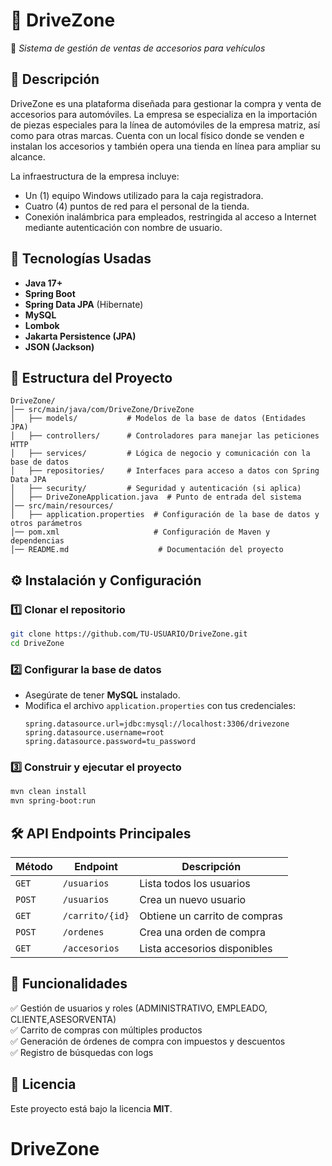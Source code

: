 # **📌 DriveZone**

🚗 *Sistema de gestión de ventas de accesorios  para vehículos*

## **📖 Descripción**

DriveZone es una plataforma diseñada para gestionar la compra y venta de accesorios  para automóviles. La empresa se especializa en la importación de piezas especiales para la línea de automóviles de la empresa matriz, así como para otras marcas. Cuenta con un local físico donde se venden e instalan los accesorios y también opera una tienda en línea para ampliar su alcance.

La infraestructura de la empresa incluye:

- Un (1) equipo Windows utilizado para la caja registradora.
- Cuatro (4) puntos de red para el personal de la tienda.
- Conexión inalámbrica para empleados, restringida al acceso a Internet mediante autenticación con nombre de usuario.

## **🚀 Tecnologías Usadas**

- **Java 17+**
- **Spring Boot**
- **Spring Data JPA** (Hibernate)
- **MySQL**
- **Lombok**
- **Jakarta Persistence (JPA)**
- **JSON (Jackson)**

## **📂 Estructura del Proyecto**

```
DriveZone/
│── src/main/java/com/DriveZone/DriveZone
│   ├── models/           # Modelos de la base de datos (Entidades JPA)
│   ├── controllers/      # Controladores para manejar las peticiones HTTP
│   ├── services/         # Lógica de negocio y comunicación con la base de datos
│   ├── repositories/     # Interfaces para acceso a datos con Spring Data JPA
│   ├── security/         # Seguridad y autenticación (si aplica)
│   ├── DriveZoneApplication.java  # Punto de entrada del sistema
│── src/main/resources/
│   ├── application.properties  # Configuración de la base de datos y otros parámetros
│── pom.xml                     # Configuración de Maven y dependencias
│── README.md                    # Documentación del proyecto
```

## **⚙️ Instalación y Configuración**

### **1️⃣ Clonar el repositorio**

```bash
git clone https://github.com/TU-USUARIO/DriveZone.git
cd DriveZone
```

### **2️⃣ Configurar la base de datos**

- Asegúrate de tener **MySQL** instalado.
- Modifica el archivo `application.properties` con tus credenciales:
  ```properties
  spring.datasource.url=jdbc:mysql://localhost:3306/drivezone
  spring.datasource.username=root
  spring.datasource.password=tu_password
  ```

### **3️⃣ Construir y ejecutar el proyecto**

```bash
mvn clean install
mvn spring-boot:run
```

## **🛠 API Endpoints Principales**

| Método | Endpoint        | Descripción                   |
| ------ | --------------- | ----------------------------- |
| `GET`  | `/usuarios`     | Lista todos los usuarios      |
| `POST` | `/usuarios`     | Crea un nuevo usuario         |
| `GET`  | `/carrito/{id}` | Obtiene un carrito de compras |
| `POST` | `/ordenes`      | Crea una orden de compra      |
| `GET`  | `/accesorios`   | Lista accesorios disponibles  |

## **📌 Funcionalidades**

✅ Gestión de usuarios y roles (ADMINISTRATIVO, EMPLEADO, CLIENTE,ASESORVENTA)\
✅ Carrito de compras con múltiples productos\
✅ Generación de órdenes de compra con impuestos y descuentos\
✅ Registro de búsquedas con logs

## **📜 Licencia**

Este proyecto está bajo la licencia **MIT**.

# DriveZone